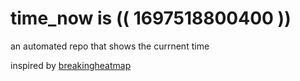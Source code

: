 # time_now is (( 1697518800400 ))

an automated repo that shows the currnent time

inspired by [breakingheatmap](https://github.com/breakingheatmap/breakingheatmap)